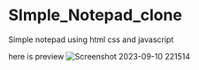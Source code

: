 # SImple_Notepad_clone
Simple notepad using html  css and javascript


here is preview 
![Screenshot 2023-09-10 221514](https://github.com/saifu0872/SImple_Notepad_clone/assets/99174654/2dbe3037-9870-4b41-a525-43361000a20e)
